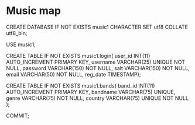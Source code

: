 # Music map

CREATE DATABASE IF NOT EXISTS music1 CHARACTER SET utf8 COLLATE utf8_bin;

USE music1;

CREATE TABLE IF NOT EXISTS music1.login(
  user_id INT(11) AUTO_INCREMENT PRIMARY KEY,
  username VARCHAR(25) UNIQUE NOT NULL,
  password VARCHAR(150) NOT NULL,
  salt VARCHAR(150) NOT NULL,
  email VARCHAR(50) NOT NULL,
  reg_date TIMESTAMP);

CREATE TABLE IF NOT EXISTS music1.bands(
  band_id INT(11) AUTO_INCREMENT PRIMARY KEY,
  bandname VARCHAR(75) UNIQUE,
  genre VARCHAR(75) NOT NULL,
  country VARCHAR(75) UNIQUE NOT NULL
);

COMMIT;